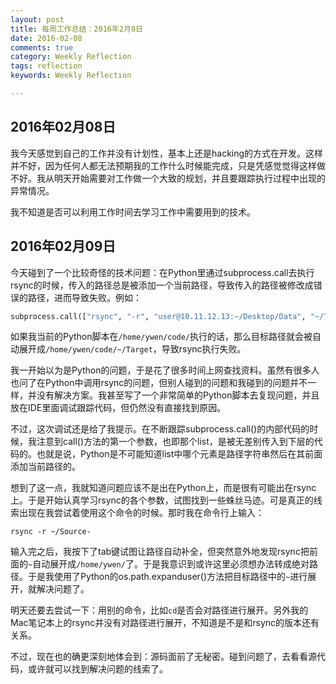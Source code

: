 ```yaml
---
layout: post
title: 每周工作总结：2016年2月8日
date: 2016-02-08
comments: true
category: Weekly Reflection
tags: reflection
keywords: Weekly Reflection

---
```


## 2016年02月08日

我今天感觉到自己的工作并没有计划性，基本上还是hacking的方式在开发。这样并不好，因为任何人都无法预期我的工作什么时候能完成，只是凭感觉觉得这样做不好。我从明天开始需要对工作做一个大致的规划，并且要跟踪执行过程中出现的异常情况。

我不知道是否可以利用工作时间去学习工作中需要用到的技术。

## 2016年02月09日

今天碰到了一个比较奇怪的技术问题：在Python里通过subprocess.call去执行rsync的时候，传入的路径总是被添加一个当前路径，导致传入的路径被修改成错误的路径，进而导致失败。例如：

```python
subprocess.call(["rsync", "-r", "user@10.11.12.13:~/Desktop/Data", "~/Target"])
```

如果我当前的Python脚本在```/home/ywen/code/```执行的话，那么目标路径就会被自动展开成```/home/ywen/code/~/Target```，导致rsync执行失败。

我一开始以为是Python的问题，于是花了很多时间上网查找资料。虽然有很多人也问了在Python中调用rsync的问题，但别人碰到的问题和我碰到的问题并不一样，并没有解决方案。我甚至写了一个非常简单的Python脚本去复现问题，并且放在IDE里面调试跟踪代码，但仍然没有直接找到原因。

不过，这次调试还是给了我提示。在不断跟踪subprocess.call()的内部代码的时候，我注意到call()方法的第一个参数，也即那个list，是被无差别传入到下层的代码的。也就是说，Python是不可能知道list中哪个元素是路径字符串然后在其前面添加当前路径的。

想到了这一点，我就知道问题应该不是出在Python上，而是很有可能出在rsync上。于是开始认真学习rsync的各个参数，试图找到一些蛛丝马迹。可是真正的线索出现在我尝试着使用这个命令的时候。那时我在命令行上输入：

	rsync -r ~/Source-

输入完之后，我按下了tab键试图让路径自动补全，但突然意外地发现rsync把前面的```~```自动展开成```/home/ywen/```了。于是我意识到或许这里必须想办法转成绝对路径。于是我使用了Python的os.path.expanduser()方法把目标路径中的```~```进行展开，就解决问题了。

明天还要去尝试一下：用别的命令，比如```cd```是否会对路径进行展开。另外我的Mac笔记本上的rsync并没有对路径进行展开，不知道是不是和rsync的版本还有关系。

不过，现在也的确更深刻地体会到：源码面前了无秘密。碰到问题了，去看看源代码，或许就可以找到解决问题的线索了。